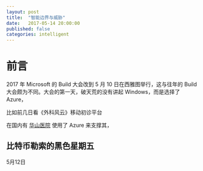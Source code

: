 ```yaml
---
layout: post
title:  "智能边界与威胁"
date:   2017-05-14 20:00:00
published: false
categories: intelligent
---
```


# 前言

2017 年 Microsoft 的 Build 大会改到 5 月 10 日在西雅图举行，这与往年的 Build 大会颇为不同。大会的第一天，破天荒的没有讲起 Windows，而是选择了 Azure，


比如前几日看《外科风云》移动初诊平台

在国内有 [华山医院](https://www.microsoft.com/china/intelligent-cloud/case_hospital.html) 使用了 Azure 来支撑其，

## 比特币勒索的黑色星期五

5月12日